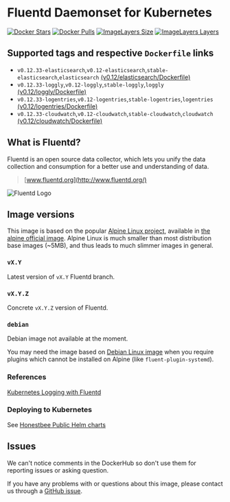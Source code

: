 Fluentd Daemonset for Kubernetes
====================

[![Docker Stars](https://img.shields.io/docker/stars/honestbee/fluentd-kubernetes.svg)](https://hub.docker.com/r/honestbee/fluentd-kubernetes)
[![Docker Pulls](https://img.shields.io/docker/pulls/honestbee/fluentd-kubernetes.svg)](https://hub.docker.com/r/honestbee/fluentd-kubernetes)
[![ImageLayers Size](https://img.shields.io/imagelayers/image-size/honestbee/fluentd-kubernetes/latest.svg)](https://hub.docker.com/r/honestbee/fluentd-kubernetes)
[![ImageLayers Layers](https://img.shields.io/imagelayers/layers/honestbee/fluentd-kubernetes/latest.svg)](https://hub.docker.com/r/honestbee/fluentd-kubernetes)




## Supported tags and respective `Dockerfile` links

- `v0.12.33-elasticsearch`,`v0.12-elasticsearch`,`stable-elasticsearch`,`elasticsearch`
  [(v0.12/elasticsearch/Dockerfile)][101]
- `v0.12.33-loggly`,`v0.12-loggly`,`stable-loggly`,`loggly`
  [(v0.12/loggly/Dockerfile)][102]
- `v0.12.33-logentries`,`v0.12-logentries`,`stable-logentries`,`logentries`
  [(v0.12/logentries/Dockerfile)][103]
- `v0.12.33-cloudwatch`,`v0.12-cloudwatch`,`stable-cloudwatch`,`cloudwatch`
  [(v0.12/cloudwatch/Dockerfile)][104]


## What is Fluentd?

Fluentd is an open source data collector, which lets you unify the data
collection and consumption for a better use and understanding of data.

> [www.fluentd.org](http://www.fluentd.org/)

![Fluentd Logo](http://www.fluentd.org/assets/img/miscellany/fluentd-logo.png)


## Image versions

This image is based on the popular [Alpine Linux project][1], available in
[the alpine official image][2].
Alpine Linux is much smaller than most distribution base images (~5MB), and
thus leads to much slimmer images in general.

### `vX.Y`

Latest version of `vX.Y` Fluentd branch.


### `vX.Y.Z`

Concrete `vX.Y.Z` version of Fluentd.


### `debian`

Debian image not available at the moment.

You may need the image based on [Debian Linux image][3] when you require
plugins which cannot be installed on Alpine (like `fluent-plugin-systemd`).


### References

[Kubernetes Logging with Fluentd][4]


### Deploying to Kubernetes

See [Honestbee Public Helm charts](https://github.com/honestbee/public-charts/tree/fluentd-logentries-0.1.0/incubator/fluentd-logentries)


## Issues

We can't notice comments in the DockerHub so don't use them for reporting
issues or asking question.

If you have any problems with or questions about this image, please contact us
through a [GitHub issue](https://github.com/fluent/fluentd-kubernetes-daemonset/issues).



[1]: http://alpinelinux.org
[2]: https://hub.docker.com/_/alpine
[3]: https://hub.docker.com/_/debian
[4]: http://docs.fluentd.org/v0.12/articles/kubernetes-fluentd
[101]: https://github.com/honestbee/fluentd-kubernetes/blob/master/docker-image/v0.12/elasticsearch/Dockerfile
[102]: https://github.com/honestbee/fluentd-kubernetes/blob/master/docker-image/v0.12/loggly/Dockerfile
[103]: https://github.com/honestbee/fluentd-kubernetes/blob/master/docker-image/v0.12/logentries/Dockerfile
[104]: https://github.com/honestbee/fluentd-kubernetes/blob/master/docker-image/v0.12/cloudwatch/Dockerfile

